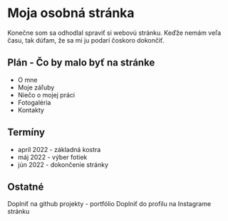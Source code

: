 # Moja osobná stránka

Konečne som sa odhodlal spraviť si webovú stránku. Keďže nemám veľa času, tak dúfam, že sa mi ju podarí čoskoro dokončiť. 

## Plán - Čo by malo byť na stránke
- O mne
- Moje záľuby
- Niečo o mojej práci
- Fotogaléria
- Kontakty

## Termíny
- apríl 2022 - základná kostra
- máj 2022 - výber fotiek
- jún 2022 - dokončenie stránky

## Ostatné
Doplniť na github projekty - portfólio
Doplniť do profilu na Instagrame stránku
